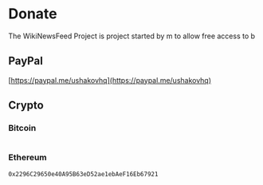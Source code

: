 # Donate

The WikiNewsFeed Project is project started by m to allow free access to b

## PayPal

[https://paypal.me/ushakovhq](https://paypal.me/ushakovhq)

## Crypto

### Bitcoin

```:no-line-numbers

```

### Ethereum

```:no-line-numbers
0x2296C29650e40A95B63eD52ae1ebAeF16Eb67921
```
